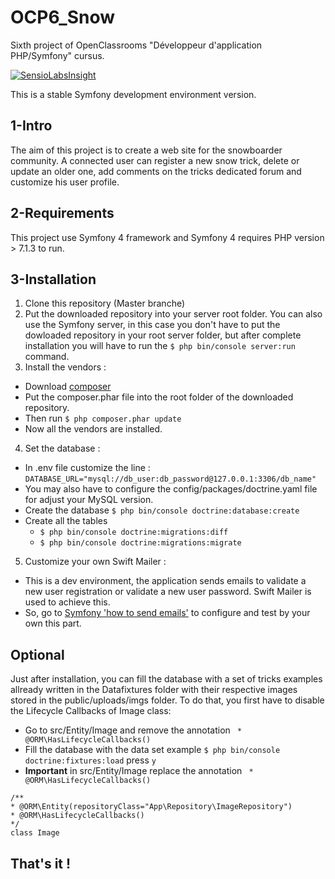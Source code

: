 # OCP6_Snow
Sixth project of OpenClassrooms "Développeur d'application PHP/Symfony" cursus. 

[![SensioLabsInsight](https://insight.sensiolabs.com/projects/1ff062f1-f99e-4d5e-8ccb-cae8d8c10eb2/big.png)](https://insight.sensiolabs.com/projects/1ff062f1-f99e-4d5e-8ccb-cae8d8c10eb2)

This is a stable Symfony development environment version.
## 1-Intro 
The aim of this project is to create a web site for the snowboarder community. A connected user can register a new snow trick, delete or update an older one, add comments on the tricks dedicated forum and customize his user profile.
  
## 2-Requirements
This project use Symfony 4 framework and Symfony 4 requires PHP version > 7.1.3 to run. 

## 3-Installation 
1. Clone this repository (Master branche)
2. Put the downloaded repository into your server root folder. You can also use the Symfony server, in this case you don't have to put the dowloaded repository in your root server folder, but after complete installation you will have to run the `$ php bin/console server:run` command.
3. Install the vendors : 
  * Download [composer](https://getcomposer.org/)
  * Put the composer.phar file into the root folder of the downloaded repository.
  * Then run `$ php composer.phar update`
  * Now all the vendors are installed.
4. Set the database :
  * In .env file customize the line :
  `DATABASE_URL="mysql://db_user:db_password@127.0.0.1:3306/db_name"`
  * You may also have to configure the config/packages/doctrine.yaml file for adjust your MySQL version.
  * Create the database `$ php bin/console doctrine:database:create`
  * Create all the tables 
    * `$ php bin/console doctrine:migrations:diff`  
    * `$ php bin/console doctrine:migrations:migrate`
 5. Customize your own Swift Mailer : 
   * This is a dev environment, the application sends emails to validate a new user registration or validate a new user password. Swift Mailer is used to achieve this.
   * So, go to [Symfony 'how to send emails'](https://symfony.com/doc/current/email.html) to configure and test by your own this part.
## Optional 
Just after installation, you can fill the database with a set of tricks examples allready written in the Datafixtures folder with their respective images stored in the public/uploads/imgs folder. 
To do that, you first have to disable the Lifecycle Callbacks of Image class: 
* Go to src/Entity/Image and remove the annotation ` * @ORM\HasLifecycleCallbacks()`
* Fill the database with the data set example `$ php bin/console doctrine:fixtures:load` press `y`
* __Important__ in src/Entity/Image replace the annotation ` * @ORM\HasLifecycleCallbacks()`  
 ```
/**
 * @ORM\Entity(repositoryClass="App\Repository\ImageRepository")
 * @ORM\HasLifecycleCallbacks()
 */
class Image
```
## That's it !   
  



  
  
